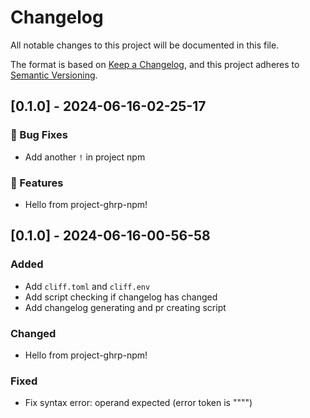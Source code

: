 # Changelog

All notable changes to this project will be documented in this file.

The format is based on [Keep a Changelog](https://keepachangelog.com/en/1.0.0/),
and this project adheres to [Semantic Versioning](https://semver.org/spec/v2.0.0.html).

## [0.1.0] - 2024-06-16-02-25-17

### 🐛 Bug Fixes

- Add another `!` in project npm

### 🚀 Features

- Hello from project-ghrp-npm!

## [0.1.0] - 2024-06-16-00-56-58

### Added

- Add `cliff.toml` and `cliff.env`
- Add script checking if changelog has changed
- Add changelog generating and pr creating script

### Changed

- Hello from project-ghrp-npm!

### Fixed

- Fix syntax error: operand expected (error token is """")

